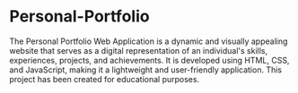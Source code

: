 # Personal-Portfolio
The Personal Portfolio Web Application is a dynamic and visually appealing website that serves as a digital representation of an individual's skills, experiences, projects, and achievements. It is developed using HTML, CSS, and JavaScript, making it a lightweight and user-friendly application. This project has been created for educational purposes.
